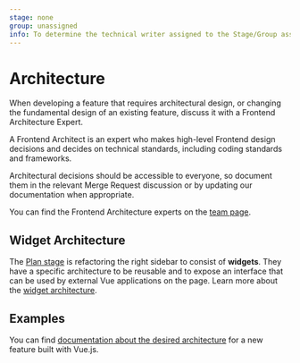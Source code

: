 ```yaml
---
stage: none
group: unassigned
info: To determine the technical writer assigned to the Stage/Group associated with this page, see https://about.gitlab.com/handbook/product/ux/technical-writing/#assignments
---
```


# Architecture

When developing a feature that requires architectural design, or changing the fundamental design of an existing feature, discuss it with a Frontend Architecture Expert.

A Frontend Architect is an expert who makes high-level Frontend design decisions
and decides on technical standards, including coding standards and frameworks.

Architectural decisions should be accessible to everyone, so document
them in the relevant Merge Request discussion or by updating our documentation
when appropriate.

You can find the Frontend Architecture experts on the [team page](https://about.gitlab.com/company/team/).

## Widget Architecture

The [Plan stage](https://about.gitlab.com/handbook/engineering/development/dev/plan-project-management/)
is refactoring the right sidebar to consist of **widgets**. They have a specific architecture to be
reusable and to expose an interface that can be used by external Vue applications on the page.
Learn more about the [widget architecture](widgets.md).

## Examples

You can find [documentation about the desired architecture](vue.md) for a new
feature built with Vue.js.
